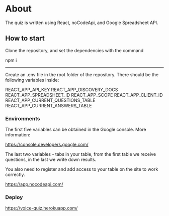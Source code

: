 # About

The quiz is written using React, noCodeApi, and Google Spreadsheet API.

## How to start

Clone the repository, and set the dependencies with the command

npm i
____

Create an .env file in the root folder of the repository. There should be the following variables inside:

REACT_APP_API_KEY
REACT_APP_DISCOVERY_DOCS
REACT_APP_SPREADSHEET_ID
REACT_APP_SCOPE
REACT_APP_CLIENT_ID
REACT_APP_CURRENT_QUESTIONS_TABLE
REACT_APP_CURRENT_ANSWERS_TABLE

### Environments

The first five variables can be obtained in the Google console. More information:

https://console.developers.google.com/

The last two variables - tabs in your table, from the first table we receive questions, in the last we write down results.

You also need to register and add access to your table on the site to work correctly.

https://app.nocodeapi.com/

### Deploy

https://voice-quiz.herokuapp.com/